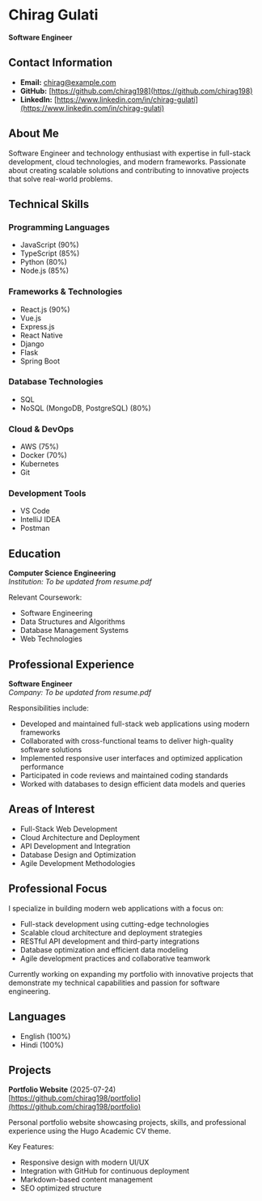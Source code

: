 # Chirag Gulati

**Software Engineer**

## Contact Information
- **Email:** chirag@example.com
- **GitHub:** [https://github.com/chirag198](https://github.com/chirag198)
- **LinkedIn:** [https://www.linkedin.com/in/chirag-gulati](https://www.linkedin.com/in/chirag-gulati)

## About Me

Software Engineer and technology enthusiast with expertise in full-stack development, cloud technologies, and modern frameworks. Passionate about creating scalable solutions and contributing to innovative projects that solve real-world problems.

## Technical Skills

### Programming Languages
- JavaScript (90%)
- TypeScript (85%)
- Python (80%)
- Node.js (85%)

### Frameworks & Technologies
- React.js (90%)
- Vue.js
- Express.js
- React Native
- Django
- Flask
- Spring Boot

### Database Technologies
- SQL
- NoSQL (MongoDB, PostgreSQL) (80%)

### Cloud & DevOps
- AWS (75%)
- Docker (70%)
- Kubernetes
- Git

### Development Tools
- VS Code
- IntelliJ IDEA
- Postman

## Education

**Computer Science Engineering**  
*Institution: To be updated from resume.pdf*

Relevant Coursework:
- Software Engineering
- Data Structures and Algorithms
- Database Management Systems
- Web Technologies

## Professional Experience

**Software Engineer**  
*Company: To be updated from resume.pdf*

Responsibilities include:
- Developed and maintained full-stack web applications using modern frameworks
- Collaborated with cross-functional teams to deliver high-quality software solutions
- Implemented responsive user interfaces and optimized application performance
- Participated in code reviews and maintained coding standards
- Worked with databases to design efficient data models and queries

## Areas of Interest

- Full-Stack Web Development
- Cloud Architecture and Deployment
- API Development and Integration
- Database Design and Optimization
- Agile Development Methodologies

## Professional Focus

I specialize in building modern web applications with a focus on:

- Full-stack development using cutting-edge technologies
- Scalable cloud architecture and deployment strategies
- RESTful API development and third-party integrations
- Database optimization and efficient data modeling
- Agile development practices and collaborative teamwork

Currently working on expanding my portfolio with innovative projects that demonstrate my technical capabilities and passion for software engineering.

## Languages

- English (100%)
- Hindi (100%)

## Projects

**Portfolio Website** (2025-07-24)  
[https://github.com/chirag198/portfolio](https://github.com/chirag198/portfolio)

Personal portfolio website showcasing projects, skills, and professional experience using the Hugo Academic CV theme.

Key Features:
- Responsive design with modern UI/UX
- Integration with GitHub for continuous deployment
- Markdown-based content management
- SEO optimized structure
